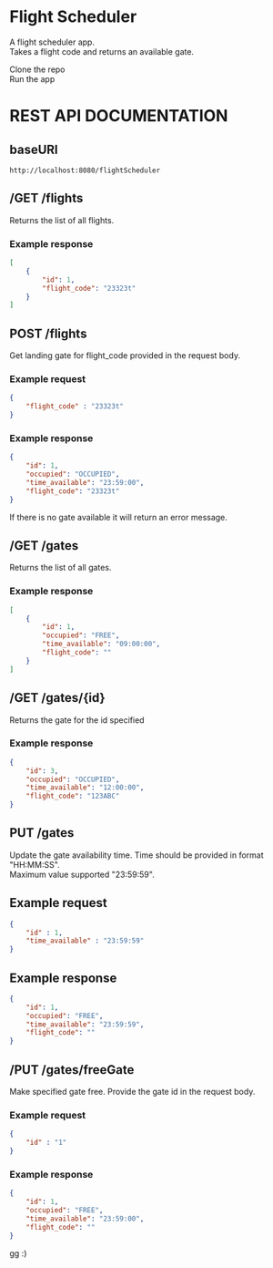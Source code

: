 # Flight Scheduler
A flight scheduler app.  
Takes a flight code and returns an available gate.  

Clone the repo  
Run the app


# REST API DOCUMENTATION

## baseURI 
```text
http://localhost:8080/flightScheduler
```
## /GET /flights
Returns the list of all flights.  
### Example response
```json
[
    {
        "id": 1,
        "flight_code": "23323t"
    }
]
```

## POST /flights
Get landing gate for flight_code provided in the request body.
### Example request
```json
{
    "flight_code" : "23323t"
}
```  
### Example response
```json
{
    "id": 1,
    "occupied": "OCCUPIED",
    "time_available": "23:59:00",
    "flight_code": "23323t"
}
```
If there is no gate available it will return an error message.

## /GET /gates  
Returns the list of all gates.

### Example response
```json
[
    {
        "id": 1,
        "occupied": "FREE",
        "time_available": "09:00:00",
        "flight_code": ""
    }
]
```

## /GET /gates/{id}  
Returns the gate for the id specified  
### Example response
```json
{
    "id": 3,
    "occupied": "OCCUPIED",
    "time_available": "12:00:00",
    "flight_code": "123ABC"
}
```
## PUT /gates
Update the gate availability time.
Time should be provided in format "HH:MM:SS".  
Maximum value supported "23:59:59".
## Example request
```json
{
    "id" : 1,
    "time_available" : "23:59:59"
}
```
## Example response
```json
{
    "id": 1,
    "occupied": "FREE",
    "time_available": "23:59:59",
    "flight_code": ""
}
```

## /PUT /gates/freeGate
Make specified gate free.
Provide the gate id in the request body.
### Example request
```json
{
    "id" : "1"
}  
```
### Example response
```json
{
    "id": 1,
    "occupied": "FREE",
    "time_available": "23:59:00",
    "flight_code": ""
}
```


gg :)
